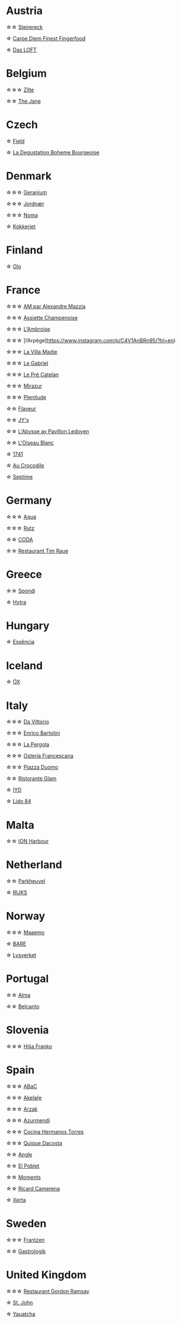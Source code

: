 # Austria
☆☆ [Steirereck](https://www.instagram.com/p/C0gDUhtOtaJ/?hl=en)

☆ [Carpe Diem Finest Fingerfood](https://www.instagram.com/p/C4dGoYjr3zn/?hl=en)

☆ [Das LOFT](https://www.instagram.com/p/C0yOEFGOaQ6/?hl=en)

# Belgium
☆☆☆ [Zilte](https://www.instagram.com/p/DF32IbPSWuf/?hl=en)

☆☆ [The Jane](https://www.instagram.com/p/DHK3DIUxwhs/?hl=en)

# Czech
☆ [Field](https://www.instagram.com/p/C2zeVP1rbYQ/?hl=en)

☆ [La Degustation Boheme Bourgeoise](https://www.instagram.com/p/C4V3tx6xSu5/?hl=en)

# Denmark 
☆☆☆ [Geranium](https://www.instagram.com/p/C6xuC5cO3S1/?hl=en)

☆☆☆ [Jordnær](https://www.instagram.com/p/C6uY6ZtqNO-/?hl=en)

☆☆☆ [Noma](https://www.instagram.com/p/C6sBuPmqr64/?hl=en)

☆ [Kokkeriet](https://www.instagram.com/p/C0djpCFuhdH/?hl=en)

# Finland
☆ [Olo](https://www.instagram.com/p/C0kXuRyvr7N/?hl=en)

# France
☆☆☆ [AM par Alexandre Mazzia](https://www.instagram.com/p/C0lXjQCO57a/?hl=en)

☆☆☆ [Assiette Champenoise](https://www.instagram.com/p/DHLxmhkR1Yx/?hl=en)

☆☆☆ [L'Ambroise](https://www.instagram.com/p/C0gQ2ixO2ro/?hl=en)

☆☆☆ [l’Arpège]https://www.instagram.com/p/C4V1AnBRn95/?hl=en)

☆☆☆ [La Villa Madie](https://www.instagram.com/p/C0hso9SxHFw/?hl=en)

☆☆☆ [Le Gabriel](https://www.instagram.com/p/DHLwRuqxOyt/?hl=en)

☆☆☆ [Le Pré Catelan](https://www.instagram.com/p/C4Vx8PdRXUk/?hl=en)

☆☆☆ [Mirazur](https://www.instagram.com/p/C2Za0dHOQvI/?hl=en)

☆☆☆ [Plenitude](https://www.instagram.com/p/DF324XGSw4S/?hl=en)

☆☆ [Flaveur](https://www.instagram.com/p/C0v0u8Xugql/?hl=en)

☆☆ [JY's](https://www.instagram.com/p/C01ngRDOw9Q/?hl=en)

☆☆ [L'Abysse ay Pavillon Ledoyen](https://www.instagram.com/p/C2ZZXTiuIte/?hl=en)

☆☆ [L'Oiseau Blanc](https://www.instagram.com/p/C4TQJskxCbp/?hl=en)

☆ [1741](https://www.instagram.com/p/C4TP6Z5xkc2/?hl=en)

☆ [Au Crocodile](https://www.instagram.com/p/C4YxXqXywW5/?hl=en)

☆ [Septime](https://www.instagram.com/p/DF69MvDxgJF/?hl=en)

# Germany
☆☆☆ [Aqua](https://www.instagram.com/p/DHOnXDzPi9K/?hl=en)

☆☆☆ [Rutz](https://www.instagram.com/p/C4V0q7VRRhm/?hl=en)

☆☆ [CODA](https://www.instagram.com/p/DF4ecM9R8SQ/?hl=en)

☆☆ [Restaurant Tim Raue](https://www.instagram.com/p/DFTqmq7KLxn/?hl=en)

# Greece
☆☆ [Spondi](https://www.instagram.com/p/C0diCM3u6Xl/?hl=en)

☆ [Hytra](https://www.instagram.com/p/C4X8lVJRe4a/?hl=en)

# Hungary
☆ [Essência](https://www.instagram.com/p/C0qslg2uP7h/?hl=en)

# Iceland
☆ [ÓX](https://www.instagram.com/p/DFTq7raqVYq/?hl=en)

# Italy
☆☆☆ [Da Vittorio](https://www.instagram.com/p/C0kYc11vQQS/?hl=en)

☆☆☆ [Enrico Bartolini](https://www.instagram.com/p/C0kYLAQvB97/?hl=en)

☆☆☆ [La Pergola](https://www.instagram.com/p/C0dilbjOiJ4/?hl=en)

☆☆☆ [Osteria Francescana](https://www.instagram.com/p/C6sCW5Wqiym/?hl=en)

☆☆☆ [Piazza Duomo](https://www.instagram.com/p/C0kbYhzvKP-/?hl=en)

☆☆ [Ristorante Glam](https://www.instagram.com/p/C6uaxOdKjhI/?hl=en)

☆ [IYO](https://www.instagram.com/p/C4eCY16SVzi/?hl=en)

☆ [Lido 84](https://www.instagram.com/p/C6uait0Kkq4/?hl=en)

# Malta
☆☆ [ION Harbour](https://www.instagram.com/p/C4Vxe23xFlm/?hl=en)

# Netherland
☆☆ [Parkheuvel](https://www.instagram.com/p/C0vxSCGOt2E/?hl=en)

☆ [RIJKS](https://www.instagram.com/p/C4TTIH9RNq-/?hl=en)

# Norway
☆☆☆ [Maaemo](https://www.instagram.com/p/C0dho7su4cT/?hl=en)

☆ [BARE](https://www.instagram.com/p/C0v1kB5OUDw/?hl=en)

☆ [Lysverket](https://www.instagram.com/p/C0dmbYEuhj9/?hl=en)

# Portugal
☆☆ [Alma](https://www.instagram.com/p/C0dfv_qO5u5/?hl=en) 

☆☆ [Belcanto](https://www.instagram.com/p/C0gR_VXu8No/?hl=en)

# Slovenia
☆☆☆ [Hiša Franko](https://www.instagram.com/p/C6uZx-iKOlm/?hl=en)

# Spain
☆☆☆ [ABaC](https://www.instagram.com/p/C0yOhzSObHM/?hl=en)

☆☆☆ [Akelaŕe](https://www.instagram.com/p/C0gOSwbuifJ/?hl=en)

☆☆☆ [Arzak](https://www.instagram.com/p/C0dmGxGum1M/?hl=en)

☆☆☆ [Azurmendi](https://www.instagram.com/p/C4V6bCXRXBD/?hl=en)

☆☆☆ [Cocina Hermanos Torres](https://www.instagram.com/p/C0jHIV2ryhY/?hl=en)

☆☆☆ [Quique Dacosta](https://www.instagram.com/p/C61E2I0L6TA/?hl=en)

☆☆ [Angle](https://www.instagram.com/p/C4TS7Pwx4We/?hl=en)

☆☆ [El Poblet](https://www.instagram.com/p/C6uZ75VK3rQ/?hl=en)

☆☆ [Moments](https://www.instagram.com/p/C0lcaY5uKRd/?hl=en)

☆☆ [Ricard Camerena](https://www.instagram.com/p/C6ubkO-KxlZ/?hl=en)

☆ [Xerta](https://www.instagram.com/p/C4afYGhr6F4/?hl=en)

# Sweden
☆☆☆ [Frantzen](https://www.instagram.com/p/DF31JgHyiCJ/?hl=en)

☆☆ [Gastrologik](https://www.instagram.com/p/C0yKzUQrMpe/?hl=en)

# United Kingdom
☆☆☆ [Restaurant Gordon Ramsay](https://www.instagram.com/p/C0gHdWsO0cO/?hl=en)

☆ [St. John](https://www.instagram.com/p/C2Vsi9lyAN7/?hl=en)

☆ [Yauatcha](https://www.instagram.com/p/C4bLEnfvdJx/?hl=en)

